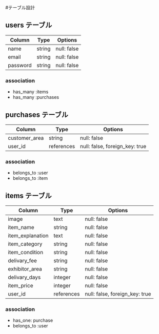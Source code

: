 #テーブル設計

## users テーブル

| Column   | Type   | Options     |
| -------- | ------ | ----------- |
| name     | string | null: false |
| email    | string | null: false |
| password | string | null: false |

### association
- has_many :items
- has_many :purchases

## purchases テーブル
| Column        | Type       | Options     |
| ------------- | ---------- | ----------- |
| customer_area | string     | null: false |
| user_id       | references | null: false, foreign_key: true |

### association
- belongs_to :user
- belongs_to :item

## items テーブル
| Column   | Type   | Options     |
| ---------------- | ---------- | ----------- |
| image            | text       | null: false |
| item_name        | string     | null: false |
| item_explanation | text       | null: false |
| item_category    | string     | null: false |
| item_condition   | string     | null: false |
| delivary_fee     | string     | null: false |
| exhibitor_area   | string     | null: false |
| delivary_days    | integer    | null: false |
| item_price       | integer    | null: false |
| user_id          | references | null: false, foreign_key: true |

### association
- has_one: purchase
- belongs_to :user
